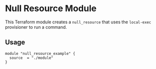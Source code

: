 # Null Resource Module

This Terraform module creates a `null_resource` that uses the `local-exec` provisioner to run a command.

## Usage

```hcl
module "null_resource_example" {
  source  = "./module"
}
